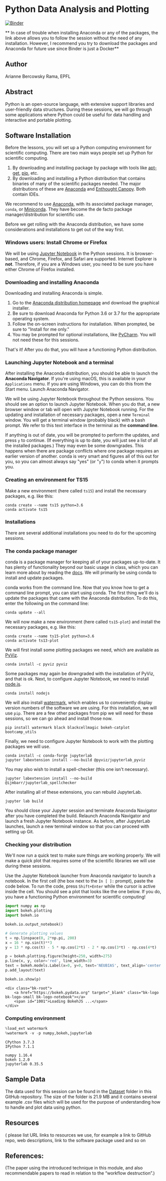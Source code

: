 # Python Data Analysis and Plotting

[![Binder](https://mybinder.org/badge_logo.svg)](https://mybinder.org/v2/git/https%3A%2F%2Fgithub.com%2Fbercowskya%2FNEUBIAS_AnalystSchool2020.git/master)

** In case of trouble when installing Anaconda or any of the packages, the link above allows you to follow the session without the need of any installation. However, I recommend you try to download the packages and Anaconda for future use since Binder is just a Docker**

## Author

Arianne Bercowsky Rama, EPFL

## Abstract

Python is an open-source language, with extensive support libraries and user-friendly data structures. During these sessions, we will go through some applications where Python could be useful for data handling and interactive and portable plotting.

## Software Installation

Before the lessons, you will set up a Python computing environment for scientific computing. There are two main ways people set up Python for scientific computing.
1. By downloading and installing package by package with tools like [apt-get](https://help.ubuntu.com/community/AptGet/Howto), [pip](https://docs.python.org/3/installing/), etc.
2. By downloading and installing a Python distribution that contains binaries of many of the scientific packages needed. The major distributions of these are [Anaconda](https://www.anaconda.com) and [Enthought Canopy](https://www.enthought.com/product/canopy/). Both contain IDEs.

We recommend to use [Anaconda](https://www.anaconda.com/distribution/), with its associated package manager, `conda`, or [Miniconda](https://docs.conda.io/en/latest/miniconda.html).  They have become the de facto package manager/distribution for scientific use.

Before we get rolling with the Anaconda distribution, we have some considerations and installations to get out of the way first.

### Windows users: Install Chrome or Firefox

We will be using [Jupyter Notebook](https://jupyter-notebook.readthedocs.io/en/stable/) in the Python sessions. It is browser-based, and Chrome, Firefox, and Safari are supported. Internet Explorer is **not**. Therefore, if you are a Windows user, you need to be sure you have either Chrome of Firefox installed.

### Downloading and installing Anaconda

Downloading and installing Anaconda is simple. 
1. Go to the [Anaconda distribution homepage](https://www.anaconda.com/distribution/) and download the graphical installer.  
2. Be sure to download Anaconda for Python 3.6 or 3.7 for the appropriate operating system.
3. Follow the on-screen instructions for installation. When prompted, be sure to "Install for me only."
4. You may be prompted for optional installations, like [PyCharm](https://www.jetbrains.com/pycharm/). You will not need these for this sessions. 

That's it!  After you do that, you will have a functioning Python distribution.

### Launching Jupyter Notebook and a terminal

After installing the Anaconda distribution, you should be able to launch the **Anaconda Navigator**. If you're using macOS, this is available in your `Applications` menu. If you are using Windows, you can do this from the Start menu. Launch Anaconda Navigator.

We will be using Jupyter Notebook throughout the Python sessions. You should see an option to launch Jupyter Notebook. When you do that, a new browser window or tab will open with Jupyter Notebook running. For the updating and installation of necessary packages, open a new `Terminal` window. You will get a terminal window (probably black) with a bash prompt. We refer to this text interface in the terminal as the **command line**.

If anything is out of date, you will be prompted to perform the updates, and press `y` to continue. (If everything is up to date, you will just see a list of all the installed packages.)  They may even be some downgrades.  This happens when there are package conflicts where one package requires an earlier version of another.  conda is very smart and figures all of this out for you, so you can almost always say "yes" (or "`y`") to conda when it prompts you.

### Creating an environment for TS15 

Make a new environment (here called `ts15`) and install the necessary packages, e.g. like this:

    conda create --name ts15 python=3.6
    conda activate ts15

### Installations

There are several additional installations you need to do for the upcoming sessions.

### The conda package manager

conda is a package manager for keeping all of your packages up-to-date.  It has plenty of functionality beyond our basic usage in class, which you can learn more about by reading the [docs](http://conda.pydata.org/docs/get-started.html).  We will primarily be using conda to install and update packages.

conda works from the command line.  Now that you know how to get a command line prompt, you can start using conda.  The first thing we'll do is update the packages that came with the Anaconda distribution.  To do this, enter the following on the command line:

    conda update --all
  
We will now make a new environment (here called `ts15-plot`) and install the necessary packages, e.g. like this:

    conda create --name ts15-plot python=3.6
    conda activate ts13-plot
    
We will first install some plotting packages we need, which are available as [PyViz](http://pyviz.org).

    conda install -c pyviz pyviz
    
Some packages may again be downgraded with the installation of PyViz, and that is ok. Next, to configure Jupyter Notebook, we need to install [node.js](https://nodejs.org/).

    conda install nodejs 
    
We will also install [watermark](https://github.com/rasbt/watermark), which enables us to conveniently display version numbers of the software we are using. For this installation, we will use `pip`. There are a few other packages from pip we will need for these sessions, so we can go ahead and install those now.

    pip install watermark black blackcellmagic bokeh-catplot bootcamp_utils

Finally, we need to configure Jupyter Notebook to work with the plotting packages we will use.

    conda install -c conda-forge jupyterlab
    jupyter labextension install --no-build @pyviz/jupyterlab_pyviz
    
You may also wish to install a spell-checker (this one isn't necessary).

    jupyter labextension install --no-build @ijmbarr/jupyterlab_spellchecker

After installing all of these extensions, you can rebuild JupyterLab.

    jupyter lab build
    
You should close your Jupyter session and terminate Anaconda Navigator after you have completed the build. Relaunch Anaconda Navigator and launch a fresh Jupyter Notebook instance. As before, after JupyterLab launches, launch a new terminal window so that you can proceed with setting up Git.

### Checking your distribution

We'll now run a quick test to make sure things are working properly.  We will make a quick plot that requires some of the scientific libraries we will use during these sessions.

Use the Jupyter Notebook launcher from Anaconda navigator to launch a notebook. In the first cell (the box next to the `In [ ]:` prompt), paste the code below. To run the code, press `Shift+Enter` while the cursor is active inside the cell. You should see a plot that looks like the one below. If you do, you have a functioning Python environment for scientific computing!


```python
import numpy as np
import bokeh.plotting
import bokeh.io

bokeh.io.output_notebook()

# Generate plotting values
t = np.linspace(0, 2*np.pi, 200)
x = 16 * np.sin(t)**3
y = 13 * np.cos(t) - 5 * np.cos(2*t) - 2 * np.cos(3*t) - np.cos(4*t)

p = bokeh.plotting.figure(height=250, width=275)
p.line(x, y, color='red', line_width=3)
text = bokeh.models.Label(x=0, y=0, text='NEUBIAS', text_align='center')
p.add_layout(text)

bokeh.io.show(p)
```



    <div class="bk-root">
        <a href="https://bokeh.pydata.org" target="_blank" class="bk-logo bk-logo-small bk-logo-notebook"></a>
        <span id="1001">Loading BokehJS ...</span>
    </div>



  <div class="bk-root" id="ba43a15e-2f3c-4dc5-9067-88abbc78be51" data-root-id="1002"></div>





### Computing environment


```python
%load_ext watermark
%watermark -v -p numpy,bokeh,jupyterlab
```

    CPython 3.7.3
    IPython 7.1.1
    
    numpy 1.16.4
    bokeh 1.2.0
    jupyterlab 0.35.5
    
## Sample Data

The data used for this session can be found in the [Dataset](https://github.com/bercowskya/NEUBIAS_AnalystSchool2020/tree/master/Arianne/Dataset) folder in this GitHub repository. The size of the folder is 21.9 MB and it contains several example .csv files which will be used for the purpose of understanding how to handle and plot data using python.  

## Resources

( please list URL links to resources we use, for example a link to GitHub repo, web descriptions, link to the software package used and so on 

## References:

(The paper using the introduced technique in this module, and also recommendable papers to read in relation to the “workflow destruction”.) 
